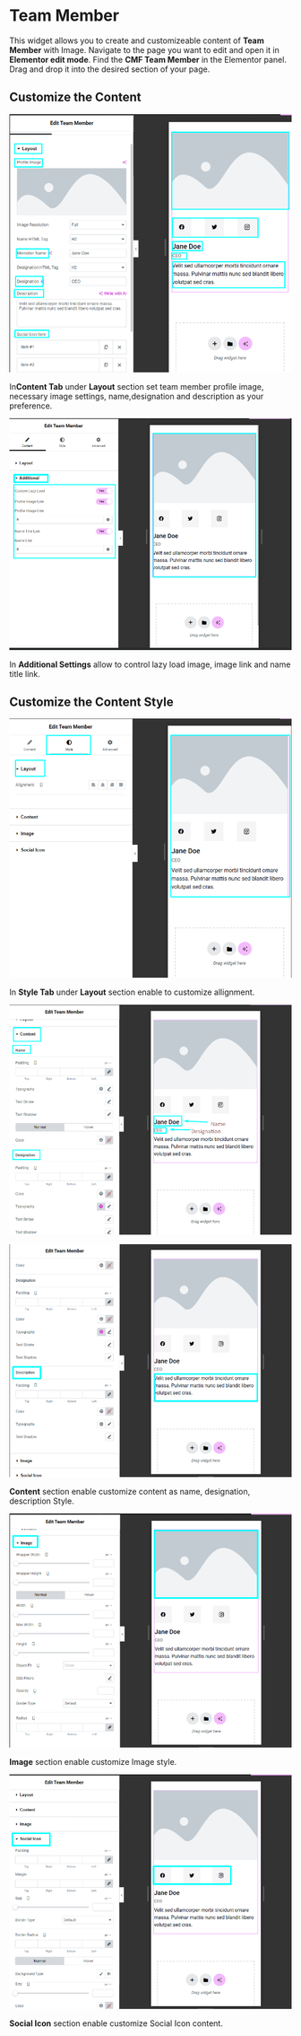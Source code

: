 # Team Member

This widget allows you to create and customizeable content of **Team Member** with Image. Navigate to the page you want to edit and open it in **Elementor edit mode**. Find the **CMF Team Member** in the Elementor panel. Drag and drop it into the desired section of your page.

## Customize the Content

<p class="cmf--img-wrapper">
    <img src="/assets/framework/images/widgets/general-elements/team-member/team_meamber_1.png" alt="">
</p>

In**Content Tab** under **Layout** section set team member profile image, necessary image settings, name,designation and description as your preference.

<p class="cmf--img-wrapper">
    <img src="/assets/framework/images/widgets/general-elements/team-member/team_member_2.1.png" alt="">
</p>

In **Additional Settings** allow to control lazy load image, image link and name title link.  

## Customize the Content Style

<p class="cmf--img-wrapper">
    <img src="/assets/framework/images/widgets/general-elements/team-member/team_member_2.png" alt="">
</p>

 In **Style Tab** under **Layout** section enable to customize allignment.    

<p class="cmf--img-wrapper">
    <img src="/assets/framework/images/widgets/general-elements/team-member/team_member_3.png" alt="">
</p>

<p class="cmf--img-wrapper">
    <img src="/assets/framework/images/widgets/general-elements/team-member/team_member_4.png" alt="">
</p>

**Content** section enable customize content as name, designation, description Style.

<p class="cmf--img-wrapper">
    <img src="/assets/framework/images/widgets/general-elements/team-member/team_member_5.png" alt="">
</p>

**Image** section enable customize Image style.

<p class="cmf--img-wrapper">
    <img src="/assets/framework/images/widgets/general-elements/team-member/team_member_6.png" alt="">
</p>

**Social Icon** section enable customize Social Icon content.
